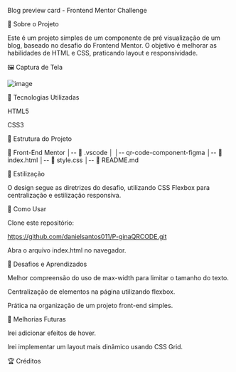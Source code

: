 Blog preview card - Frontend Mentor Challenge

📌 Sobre o Projeto

Este é um projeto simples de um componente de pré visualização de um blog, baseado no desafio do Frontend Mentor. O objetivo é melhorar as habilidades de HTML e CSS, praticando layout e responsividade.

🖼️ Captura de Tela

![image](https://github.com/user-attachments/assets/81e04a31-068a-4cb5-ab2d-3419cd8c249b)



🚀 Tecnologias Utilizadas

HTML5

CSS3

📂 Estrutura do Projeto

📁 Front-End Mentor
│-- 📁 .vscode
│   │-- qr-code-component-figma
│-- 📄 index.html
│-- 📄 style.css
│-- 📄 README.md

🎨 Estilização

O design segue as diretrizes do desafio, utilizando CSS Flexbox para centralização e estilização responsiva.

📜 Como Usar

Clone este repositório:

https://github.com/danielsantos011/P-ginaQRCODE.git

Abra o arquivo index.html no navegador.

🌟 Desafios e Aprendizados

Melhor compreensão do uso de max-width para limitar o tamanho do texto.

Centralização de elementos na página utilizando flexbox.

Prática na organização de um projeto front-end simples.

📌 Melhorias Futuras

Irei adicionar efeitos de hover.

Irei implementar um layout mais dinâmico usando CSS Grid.

🏆 Créditos
